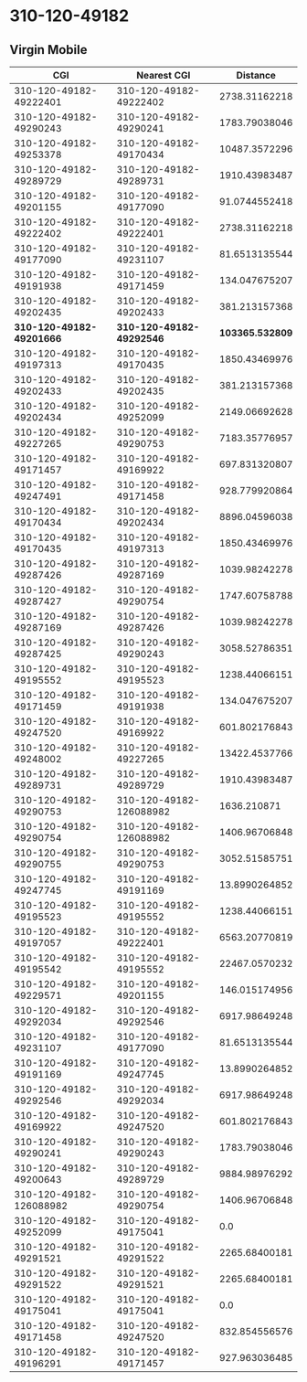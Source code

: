 # 310-120-49182
## Virgin Mobile


| CGI | Nearest CGI | Distance |
|-----|-------------|----------|
| 310-120-49182-49222401 | 310-120-49182-49222402 | 2738.31162218 |
| 310-120-49182-49290243 | 310-120-49182-49290241 | 1783.79038046 |
| 310-120-49182-49253378 | 310-120-49182-49170434 | 10487.3572296 |
| 310-120-49182-49289729 | 310-120-49182-49289731 | 1910.43983487 |
| 310-120-49182-49201155 | 310-120-49182-49177090 | 91.0744552418 |
| 310-120-49182-49222402 | 310-120-49182-49222401 | 2738.31162218 |
| 310-120-49182-49177090 | 310-120-49182-49231107 | 81.6513135544 |
| 310-120-49182-49191938 | 310-120-49182-49171459 | 134.047675207 |
| 310-120-49182-49202435 | 310-120-49182-49202433 | 381.213157368 |
| **310-120-49182-49201666** | **310-120-49182-49292546** | **103365.532809** |
| 310-120-49182-49197313 | 310-120-49182-49170435 | 1850.43469976 |
| 310-120-49182-49202433 | 310-120-49182-49202435 | 381.213157368 |
| 310-120-49182-49202434 | 310-120-49182-49252099 | 2149.06692628 |
| 310-120-49182-49227265 | 310-120-49182-49290753 | 7183.35776957 |
| 310-120-49182-49171457 | 310-120-49182-49169922 | 697.831320807 |
| 310-120-49182-49247491 | 310-120-49182-49171458 | 928.779920864 |
| 310-120-49182-49170434 | 310-120-49182-49202434 | 8896.04596038 |
| 310-120-49182-49170435 | 310-120-49182-49197313 | 1850.43469976 |
| 310-120-49182-49287426 | 310-120-49182-49287169 | 1039.98242278 |
| 310-120-49182-49287427 | 310-120-49182-49290754 | 1747.60758788 |
| 310-120-49182-49287169 | 310-120-49182-49287426 | 1039.98242278 |
| 310-120-49182-49287425 | 310-120-49182-49290243 | 3058.52786351 |
| 310-120-49182-49195552 | 310-120-49182-49195523 | 1238.44066151 |
| 310-120-49182-49171459 | 310-120-49182-49191938 | 134.047675207 |
| 310-120-49182-49247520 | 310-120-49182-49169922 | 601.802176843 |
| 310-120-49182-49248002 | 310-120-49182-49227265 | 13422.4537766 |
| 310-120-49182-49289731 | 310-120-49182-49289729 | 1910.43983487 |
| 310-120-49182-49290753 | 310-120-49182-126088982 | 1636.210871 |
| 310-120-49182-49290754 | 310-120-49182-126088982 | 1406.96706848 |
| 310-120-49182-49290755 | 310-120-49182-49290753 | 3052.51585751 |
| 310-120-49182-49247745 | 310-120-49182-49191169 | 13.8990264852 |
| 310-120-49182-49195523 | 310-120-49182-49195552 | 1238.44066151 |
| 310-120-49182-49197057 | 310-120-49182-49222401 | 6563.20770819 |
| 310-120-49182-49195542 | 310-120-49182-49195552 | 22467.0570232 |
| 310-120-49182-49229571 | 310-120-49182-49201155 | 146.015174956 |
| 310-120-49182-49292034 | 310-120-49182-49292546 | 6917.98649248 |
| 310-120-49182-49231107 | 310-120-49182-49177090 | 81.6513135544 |
| 310-120-49182-49191169 | 310-120-49182-49247745 | 13.8990264852 |
| 310-120-49182-49292546 | 310-120-49182-49292034 | 6917.98649248 |
| 310-120-49182-49169922 | 310-120-49182-49247520 | 601.802176843 |
| 310-120-49182-49290241 | 310-120-49182-49290243 | 1783.79038046 |
| 310-120-49182-49200643 | 310-120-49182-49289729 | 9884.98976292 |
| 310-120-49182-126088982 | 310-120-49182-49290754 | 1406.96706848 |
| 310-120-49182-49252099 | 310-120-49182-49175041 | 0.0 |
| 310-120-49182-49291521 | 310-120-49182-49291522 | 2265.68400181 |
| 310-120-49182-49291522 | 310-120-49182-49291521 | 2265.68400181 |
| 310-120-49182-49175041 | 310-120-49182-49175041 | 0.0 |
| 310-120-49182-49171458 | 310-120-49182-49247520 | 832.854556576 |
| 310-120-49182-49196291 | 310-120-49182-49171457 | 927.963036485 |
